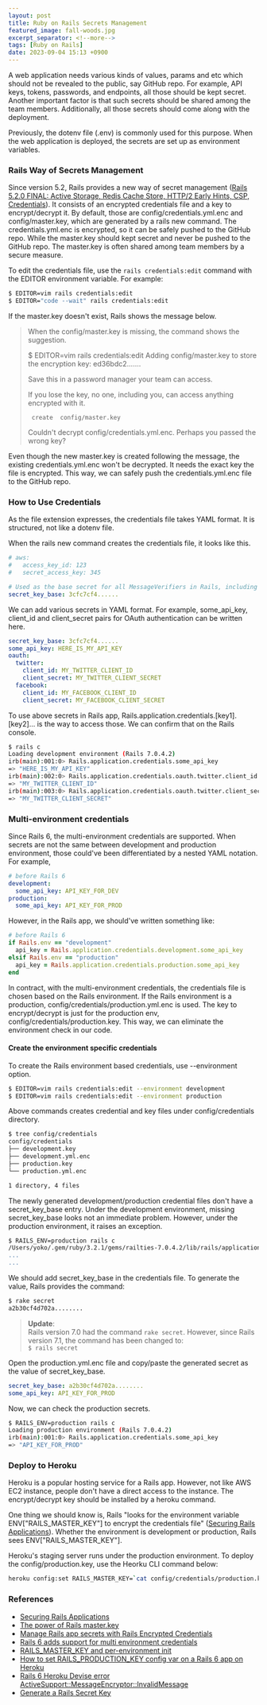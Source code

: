 ```yaml
---
layout: post
title: Ruby on Rails Secrets Management
featured_image: fall-woods.jpg
excerpt_separator: <!--more-->
tags: [Ruby on Rails]
date: 2023-09-04 15:13 +0900
---
```

A web application needs various kinds of values, params and etc which should not be revealed to the public, say GitHub repo.
For example, API keys, tokens, passwords, and endpoints, all those should be kept secret.
Another important factor is that such secrets should be shared among the team members.
Additionally, all those secrets should come along with the deployment.
<!--more-->
Previously, the dotenv file (.env) is commonly used for this purpose.
When the web application is deployed, the secrets are set up as environment variables.

### Rails Way of Secrets Management

Since version 5.2, Rails provides a new way of secret management
([Rails 5.2.0 FINAL: Active Storage, Redis Cache Store, HTTP/2 Early Hints, CSP, Credentials](https://rubyonrails.org/2018/4/9/Rails-5-2-0-final)).
It consists of an encrypted credentials file and a key to encrypt/decrypt it.
By default, those are config/credentials.yml.enc and config/master.key,
which are generated by a rails new command.
The credentials.yml.enc is encrypted, so it can be safely pushed to the GitHub repo.
While the master.key should kept secret and never be pushed to the GitHub repo.
The master.key is often shared among team members by a secure measure.

To edit the credentials file, use the `rails credentials:edit` command with the EDITOR environment variable.
For example:
```bash
$ EDITOR=vim rails credentials:edit
$ EDITOR="code --wait" rails credentials:edit
```

If the master.key doesn't exist, Rails shows the message below.
> When the config/master.key is missing, the command shows the suggestion.
>
> $ EDITOR=vim rails credentials:edit
> Adding config/master.key to store the encryption key: ed36bdc2.......
>
> Save this in a password manager your team can access.
>
> If you lose the key, no one, including you, can access anything encrypted with it.
>
>      create  config/master.key
>
> Couldn't decrypt config/credentials.yml.enc. Perhaps you passed the wrong key?

Even though the new master.key is created following the message,
the existing credentials.yml.enc won't be decrypted.
It needs the exact key the file is encrypted.
This way, we can safely push the credentials.yml.enc file to the GitHub repo.

### How to Use Credentials

As the file extension expresses, the credentials file takes YAML format.
It is structured, not like a dotenv file.

When the rails new command creates the credentials file, it looks like this.

```yaml
# aws:
#   access_key_id: 123
#   secret_access_key: 345

# Used as the base secret for all MessageVerifiers in Rails, including the one protecting cookies.
secret_key_base: 3cfc7cf4......
```

We can add various secrets in YAML format.
For example, some_api_key, client_id and client_secret pairs for OAuth authentication can be
written here.

```yaml
secret_key_base: 3cfc7cf4......
some_api_key: HERE_IS_MY_API_KEY
oauth:
  twitter:
    client_id: MY_TWITTER_CLIENT_ID
    client_secret: MY_TWITTER_CLIENT_SECRET
  facebook:
    client_id: MY_FACEBOOK_CLIENT_ID
    client_secret: MY_FACEBOOK_CLIENT_SECRET
```

To use above secrets in Rails app,
Rails.application.credentials.[key1].[key2]... is the way to access those.
We can confirm that on the Rails console.

```bash
$ rails c
Loading development environment (Rails 7.0.4.2)
irb(main):001:0> Rails.application.credentials.some_api_key
=> "HERE_IS_MY_API_KEY"
irb(main):002:0> Rails.application.credentials.oauth.twitter.client_id
=> "MY_TWITTER_CLIENT_ID"
irb(main):003:0> Rails.application.credentials.oauth.twitter.client_secret
=> "MY_TWITTER_CLIENT_SECRET"
```

### Multi-environment credentials

Since Rails 6, the multi-environment credentials are supported.
When secrets are not the same between development and production environment,
those could've been differentiated by a nested YAML notation. For example,

```yaml
# before Rails 6
development:
  some_api_key: API_KEY_FOR_DEV
production:
  some_api_key: API_KEY_FOR_PROD
```

However, in the Rails app, we should've written something like:

```ruby
# before Rails 6
if Rails.env == "development"
  api_key = Rails.application.credentials.development.some_api_key
elsif Rails.env == "production"
  api_key = Rails.application.credentials.production.some_api_key
end
```

In contract, with the multi-environment credentials,
the credentials file is chosen based on the Rails environment.
If the Rails environment is a production, config/credentials/production.yml.enc is used.
The key to encrypt/decrypt is just for the production env, config/credentials/production.key.
This way, we can eliminate the environment check in our code.

#### Create the environment specific credentials

To create the Rails environment based credentials, use --environment option.

```bash
$ EDITOR=vim rails credentials:edit --environment development
$ EDITOR=vim rails credentials:edit --environment production
```

Above commands creates credential and key files under config/credentials directory.

```bash
$ tree config/credentials
config/credentials
├── development.key
├── development.yml.enc
├── production.key
└── production.yml.enc

1 directory, 4 files
```

The newly generated development/production credential files don't have a secret_key_base entry.
Under the development environment, missing secret_key_base looks not an immediate problem.
However, under the production environment, it raises an exception.

```bash
$ RAILS_ENV=production rails c
/Users/yoko/.gem/ruby/3.2.1/gems/railties-7.0.4.2/lib/rails/application.rb:581:in `validate_secret_key_base': Missing `secret_key_base` for 'production' environment, set this string with `bin/rails credentials:edit` (ArgumentError)
...
...
```

We should add secret_key_base in the credentials file.
To generate the value, Rails provides the command:

```bash
$ rake secret
a2b30cf4d702a........
```

> __Update__:\
> Rails version 7.0 had the command `rake secret`. However, since Rails version 7.1,
> the command has been changed to:\
> `$ rails secret`

Open the production.yml.enc file and copy/paste the generated secret as the value of secret_key_base.

```yaml
secret_key_base: a2b30cf4d702a........
some_api_key: API_KEY_FOR_PROD
```

Now, we can check the production secrets.

```bash
$ RAILS_ENV=production rails c
Loading production environment (Rails 7.0.4.2)
irb(main):001:0> Rails.application.credentials.some_api_key
=> "API_KEY_FOR_PROD"
```

### Deploy to Heroku

Heroku is a popular hosting service for a Rails app.
However, not like AWS EC2 instance, people don't have a direct access to the instance.
The encrypt/decrypt key should be installed by a heroku command.

One thing we should know is,
Rails "looks for the environment variable ENV["RAILS_MASTER_KEY"] to encrypt the credentials file"
([Securing Rails Applications](https://edgeguides.rubyonrails.org/security.html#custom-credentials)).
Whether the environment is development or production, Rails sees ENV["RAILS_MASTER_KEY"].

Heroku's staging server runs under the production environment.
To deploy the config/production.key, use the Heorku CLI command below:

```bash
heroku config:set RAILS_MASTER_KEY=`cat config/credentials/production.key`
```

### References
- [Securing Rails Applications](https://edgeguides.rubyonrails.org/security.html#custom-credentials)
- [The power of Rails master.key](https://dev.to/raaynaldo/the-power-of-rails-master-key-36fh)
- [Manage Rails app secrets with Rails Encrypted Credentials](https://blog.kiprosh.com/rails-encrypted-credentials/)
- [Rails 6 adds support for multi environment credentials](https://blog.saeloun.com/2019/10/10/rails-6-adds-support-for-multi-environment-credentials/)
- [RAILS_MASTER_KEY and per-environment init](https://discuss.rubyonrails.org/t/rails-master-key-and-per-environment-init/82615)
- [How to set RAILS_PRODUCTION_KEY config var on a Rails 6 app on Heroku](https://stackoverflow.com/questions/63642303/how-to-set-rails-production-key-config-var-on-a-rails-6-app-on-heroku)
- [Rails 6 Heroku Devise error ActiveSupport::MessageEncryptor::InvalidMessage](https://stackoverflow.com/questions/61279454/rails-6-heroku-devise-error-activesupportmessageencryptorinvalidmessage/66092950#66092950)
- [Generate a Rails Secret Key](https://til.hashrocket.com/posts/8b8b4d00a3-generate-a-rails-secret-key)
